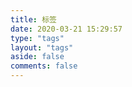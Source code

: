 ```yaml
---
title: 标签
date: 2020-03-21 15:29:57
type: "tags"
layout: "tags"
aside: false
comments: false
---
```

